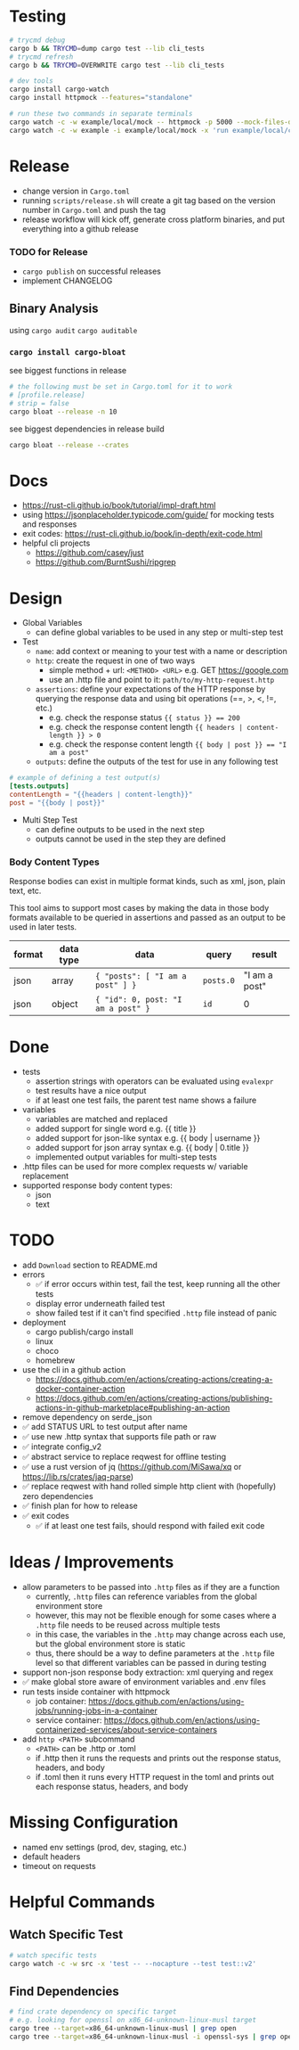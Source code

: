 # Testing

```bash
# trycmd debug
cargo b && TRYCMD=dump cargo test --lib cli_tests
# trycmd refresh
cargo b && TRYCMD=OVERWRITE cargo test --lib cli_tests
```

```bash
# dev tools
cargo install cargo-watch
cargo install httpmock --features="standalone"
```

```bash
# run these two commands in separate terminals
cargo watch -c -w example/local/mock -- httpmock -p 5000 --mock-files-dir ./example/local/mock
cargo watch -c -w example -i example/local/mock -x 'run example/local/config.toml'
```

# Release

- change version in `Cargo.toml`
- running `scripts/release.sh` will create a git tag based on the version number in `Cargo.toml` and push the tag
- release workflow will kick off, generate cross platform binaries, and put everything into a github release

### TODO for Release

- `cargo publish` on successful releases
- implement CHANGELOG

## Binary Analysis

using `cargo audit` `cargo auditable`

### `cargo install cargo-bloat`

see biggest functions in release

```bash
# the following must be set in Cargo.toml for it to work
# [profile.release]
# strip = false
cargo bloat --release -n 10
```

see biggest dependencies in release build

```bash
cargo bloat --release --crates
```

# Docs

- https://rust-cli.github.io/book/tutorial/impl-draft.html
- using https://jsonplaceholder.typicode.com/guide/ for mocking tests and responses
- exit codes: https://rust-cli.github.io/book/in-depth/exit-code.html
- helpful cli projects
  - https://github.com/casey/just
  - https://github.com/BurntSushi/ripgrep

# Design

- Global Variables
  - can define global variables to be used in any step or multi-step test
- Test
  - `name`: add context or meaning to your test with a name or description
  - `http`: create the request in one of two ways
    - simple method + url: `<METHOD> <URL>` e.g. GET https://google.com
    - use an .http file and point to it: `path/to/my-http-request.http`
  - `assertions`: define your expectations of the HTTP response by querying the response data and using bit operations (==, >, <, !=, etc.)
    - e.g. check the response status `{{ status }} == 200`
    - e.g. check the response content length `{{ headers | content-length }} > 0`
    - e.g. check the response content length `{{ body | post }} == "I am a post"`
  - `outputs`: define the outputs of the test for use in any following test

```toml
# example of defining a test output(s)
[tests.outputs]
contentLength = "{{headers | content-length}}"
post = "{{body | post}}"
```

- Multi Step Test
  - can define outputs to be used in the next step
  - outputs cannot be used in the step they are defined

### Body Content Types

Response bodies can exist in multiple format kinds, such as xml, json, plain text, etc.

This tool aims to support most cases by making the data in those body formats available to be queried in assertions and passed as an output to be used in later tests.

| format | data type | data                               | query     | result        |
| ------ | --------- | ---------------------------------- | --------- | ------------- |
| json   | array     | `{ "posts": [ "I am a post" ] }`   | `posts.0` | "I am a post" |
| json   | object    | `{ "id": 0, post: "I am a post" }` | `id`      | 0             |

# Done

- tests
  - assertion strings with operators can be evaluated using `evalexpr`
  - test results have a nice output
  - if at least one test fails, the parent test name shows a failure
- variables
  - variables are matched and replaced
  - added support for single word e.g. {{ title }}
  - added support for json-like syntax e.g. {{ body | username }}
  - added support for json array syntax e.g. {{ body | 0.title }}
  - implemented output variables for multi-step tests
- .http files can be used for more complex requests w/ variable replacement
- supported response body content types:
  - json
  - text

# TODO

- add `Download` section to README.md
- errors
  - ✅ if error occurs within test, fail the test, keep running all the other tests
  - display error underneath failed test
  - show failed test if it can't find specified `.http` file instead of panic
- deployment
  - cargo publish/cargo install
  - linux
  - choco
  - homebrew
- use the cli in a github action
  - https://docs.github.com/en/actions/creating-actions/creating-a-docker-container-action
  - https://docs.github.com/en/actions/creating-actions/publishing-actions-in-github-marketplace#publishing-an-action
- remove dependency on serde_json
- ✅ add STATUS URL to test output after name
- ✅ use new .http syntax that supports file path or raw
- ✅ integrate config_v2
- ✅ abstract service to replace reqwest for offline testing
- ✅ use a rust version of jq (https://github.com/MiSawa/xq or https://lib.rs/crates/jaq-parse)
- ✅ replace reqwest with hand rolled simple http client with (hopefully) zero dependencies
- ✅ finish plan for how to release
- ✅ exit codes
  - ✅ if at least one test fails, should respond with failed exit code

# Ideas / Improvements

- allow parameters to be passed into `.http` files as if they are a function
  - currently, `.http` files can reference variables from the global environment store
  - however, this may not be flexible enough for some cases where a `.http` file needs to be reused across multiple tests
  - in this case, the variables in the `.http` may change across each use, but the global environment store is static
  - thus, there should be a way to define parameters at the `.http` file level so that different variables can be passed in during testing
- support non-json response body extraction: xml querying and regex
- ✅ make global store aware of environment variables and .env files
- run tests inside container with httpmock
  - job container: https://docs.github.com/en/actions/using-jobs/running-jobs-in-a-container
  - service container: https://docs.github.com/en/actions/using-containerized-services/about-service-containers
- add `http <PATH>` subcommand
  - `<PATH>` can be .http or .toml
  - if .http then it runs the requests and prints out the response status, headers, and body
  - if .toml then it runs every HTTP request in the toml and prints out each response status, headers, and body

# Missing Configuration

- named env settings (prod, dev, staging, etc.)
- default headers
- timeout on requests

# Helpful Commands

## Watch Specific Test

```bash
# watch specific tests
cargo watch -c -w src -x 'test -- --nocapture --test test::v2'
```

## Find Dependencies

```bash
# find crate dependency on specific target
# e.g. looking for openssl on x86_64-unknown-linux-musl target
cargo tree --target=x86_64-unknown-linux-musl | grep open
cargo tree --target=x86_64-unknown-linux-musl -i openssl-sys | grep open
```
